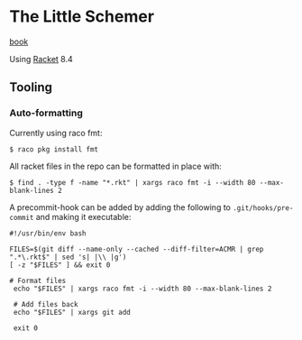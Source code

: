 # The Little Schemer

[book](https://mitpress.mit.edu/books/little-schemer-fourth-edition)

Using [Racket](https://racket-lang.org/) 8.4

## Tooling

### Auto-formatting
Currently using raco fmt:

```
$ raco pkg install fmt
```

All racket files in the repo can be formatted in place with:

```
$ find . -type f -name "*.rkt" | xargs raco fmt -i --width 80 --max-blank-lines 2
```

A precommit-hook can be added by adding the following to `.git/hooks/pre-commit` and making it executable:

```
#!/usr/bin/env bash

FILES=$(git diff --name-only --cached --diff-filter=ACMR | grep ".*\.rkt$" | sed 's| |\\ |g')
[ -z "$FILES" ] && exit 0

# Format files
 echo "$FILES" | xargs raco fmt -i --width 80 --max-blank-lines 2

 # Add files back
 echo "$FILES" | xargs git add

 exit 0
```
